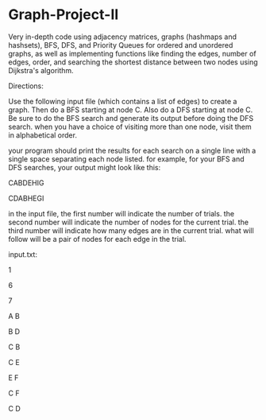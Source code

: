# Graph-Project-II
Very in-depth code using adjacency matrices, graphs (hashmaps and hashsets), BFS, DFS, and Priority Queues for ordered and unordered graphs, as well as implementing functions like finding the edges, number of edges, order, and searching the shortest distance between two nodes using Dijkstra's algorithm. 

Directions: 

Use the following input file (which contains a list of edges) to create a graph. Then do a BFS starting at node C. Also do a DFS starting at node C. Be sure to do the BFS search and generate its output before doing the DFS search. when you have a choice of visiting more than one node, visit them in alphabetical order.


your program should print the results for each search on a single line with a single space separating each node listed. for example, for your BFS and DFS searches, your output might look like this:


CABDEHIG

CDABHEGI

in the input file, the first number will indicate the number of trials. the second number will indicate the number of nodes for the current trial. the third number will indicate how many edges are in the current trial. what will follow will be a pair of nodes for each edge in the trial.

input.txt:

1

6

7

A B

B D

C B 

C E

E F

C F

C D
